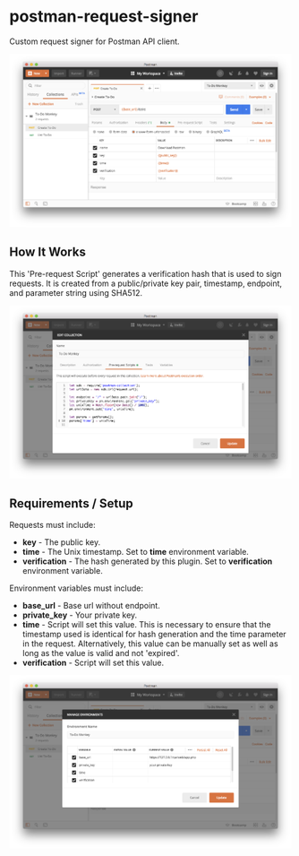 # postman-request-signer
Custom request signer for Postman API client.

![Postman Request Signer Screenshot](/screenshots/main.png)

## How It Works

This 'Pre-request Script' generates a verification hash that is used to sign requests. It is created from a public/private key pair, timestamp, endpoint, and parameter string using SHA512.

![Postman Request Signer Screenshot](/screenshots/pre-request.png)

## Requirements / Setup

Requests must include:
- **key** - The public key.
- **time** - The Unix timestamp. Set to **time** environment variable.
- **verification** - The hash generated by this plugin. Set to **verification** environment variable.

Environment variables must include:
- **base_url** - Base url without endpoint.
- **private_key** - Your private key.
- **time** - Script will set this value. This is necessary to ensure that the timestamp used is identical for hash generation and the time parameter in the request. Alternatively, this value can be manually set as well as long as the value is valid and not 'expired'.
- **verification** - Script will set this value.

![Postman Request Signer Screenshot](/screenshots/environment.png)
